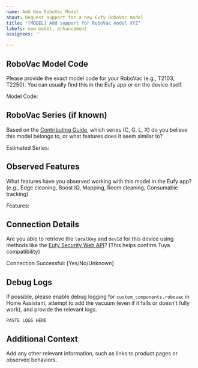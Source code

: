 ```yaml
---
name: Add New RoboVac Model
about: Request support for a new Eufy RoboVac model
title: "[MODEL] Add support for RoboVac model XYZ"
labels: new model, enhancement
assignees: ''

---
```


## RoboVac Model Code

Please provide the exact model code for your RoboVac (e.g., T2103, T2250). You can usually find this in the Eufy app or on the device itself.

Model Code:

## RoboVac Series (if known)

Based on the [Contributing Guide](https://github.com/damacus/robovac/blob/main/README.md#adding-support-for-new-robovac-models), which series (C, G, L, X) do you believe this model belongs to, or what features does it seem similar to?

Estimated Series:

## Observed Features

What features have you observed working with this model in the Eufy app? (e.g., Edge cleaning, Boost IQ, Mapping, Room cleaning, Consumable tracking)

Features:

## Connection Details

Are you able to retrieve the `localKey` and `devId` for this device using methods like the [Eufy Security Web API](https://github.com/matijse/eufy-ha-mqtt-bridge/wiki/Obtaining-your-Local-Key-and-Device-ID)? (This helps confirm Tuya compatibility)

Connection Successful: [Yes/No/Unknown]

## Debug Logs

If possible, please enable debug logging for `custom_components.robovac` in Home Assistant, attempt to add the vacuum (even if it fails or doesn't fully work), and provide the relevant logs.

```log
PASTE LOGS HERE
```

## Additional Context

Add any other relevant information, such as links to product pages or observed behaviors.
